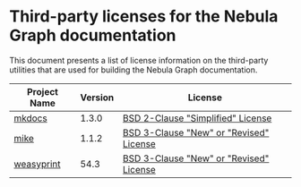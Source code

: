 # Third-party licenses for the Nebula Graph documentation

This document presents a list of license information on the third-party utilities that are used for building the Nebula Graph documentation. 

| Project Name                              | Version | License                                                      |
| ----------------------------------------- | ------- | ------------------------------------------------------------ |
| [mkdocs](https://www.mkdocs.org/)         | 1.3.0   | [BSD 2-Clause "Simplified" License](https://github.com/mkdocs/mkdocs/blob/master/LICENSE) |
| [mike](https://github.com/jimporter/mike) |  1.1.2       | [BSD 3-Clause "New" or "Revised" License](https://github.com/jimporter/mike/blob/master/LICENSE) |
| [weasyprint](https://weasyprint.org/)     |  54.3       | [BSD 3-Clause "New" or "Revised" License](https://github.com/Kozea/WeasyPrint/blob/master/LICENSE) |